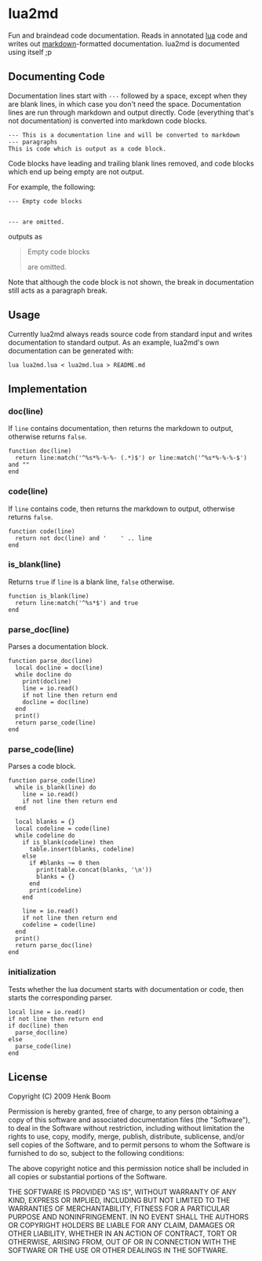 lua2md
======

Fun and braindead code documentation. Reads in annotated [lua][1] code and
writes out [markdown][2]-formatted documentation. lua2md is documented
using itself ;p

[1]: http://www.lua.org/
[2]: http://daringfireball.net/projects/markdown/

Documenting Code
----------------

Documentation lines start with `---` followed by a space, except when they
are blank lines, in which case you don't need the space. Documentation
lines are run through markdown and output directly. Code (everything that's
not documentation) is converted into markdown code blocks.

    --- This is a documentation line and will be converted to markdown
    --- paragraphs
    This is code which is output as a code block.

Code blocks have leading and trailing blank lines removed, and code blocks
which end up being empty are not output.

For example, the following:

    --- Empty code blocks
    
    
    --- are omitted.

outputs as

> Empty code blocks
>
> are omitted.

Note that although the code block is not shown, the break in documentation
still acts as a paragraph break.


Usage
-----

Currently lua2md always reads source code from standard input and writes
documentation to standard output. As an example, lua2md's own documentation
can be generated with:

    lua lua2md.lua < lua2md.lua > README.md


Implementation
--------------


### doc(line)
If `line` contains documentation, then returns the markdown to output,
otherwise returns `false`.

    function doc(line)
      return line:match('^%s*%-%-%- (.*)$') or line:match('^%s*%-%-%-$') and ""
    end

### code(line)
If `line` contains code, then returns the markdown to output, otherwise
returns `false`.

    function code(line)
      return not doc(line) and '    ' .. line
    end

### is_blank(line)
Returns `true` if `line` is a blank line, `false` otherwise.

    function is_blank(line)
      return line:match('^%s*$') and true
    end

### parse_doc(line)
Parses a documentation block.

    function parse_doc(line)
      local docline = doc(line)
      while docline do
        print(docline)
        line = io.read()
        if not line then return end
        docline = doc(line)
      end
      print()
      return parse_code(line)
    end

### parse_code(line)
Parses a code block.

    function parse_code(line)
      while is_blank(line) do
        line = io.read()
        if not line then return end
      end
    
      local blanks = {}
      local codeline = code(line)
      while codeline do
        if is_blank(codeline) then
          table.insert(blanks, codeline)
        else
          if #blanks ~= 0 then
            print(table.concat(blanks, '\n'))
            blanks = {}
          end
          print(codeline)
        end
    
        line = io.read()
        if not line then return end
        codeline = code(line)
      end
      print()
      return parse_doc(line)
    end

### initialization
Tests whether the lua document starts with documentation or code, then
starts the corresponding parser.

    local line = io.read()
    if not line then return end
    if doc(line) then
      parse_doc(line)
    else
      parse_code(line)
    end

License
-------

Copyright (C) 2009 Henk Boom

Permission is hereby granted, free of charge, to any person obtaining a
copy of this software and associated documentation files (the "Software"),
to deal in the Software without restriction, including without limitation
the rights to use, copy, modify, merge, publish, distribute, sublicense,
and/or sell copies of the Software, and to permit persons to whom the
Software is furnished to do so, subject to the following conditions:

The above copyright notice and this permission notice shall be included in
all copies or substantial portions of the Software.

THE SOFTWARE IS PROVIDED "AS IS", WITHOUT WARRANTY OF ANY KIND, EXPRESS OR
IMPLIED, INCLUDING BUT NOT LIMITED TO THE WARRANTIES OF MERCHANTABILITY,
FITNESS FOR A PARTICULAR PURPOSE AND NONINFRINGEMENT.  IN NO EVENT SHALL
THE AUTHORS OR COPYRIGHT HOLDERS BE LIABLE FOR ANY CLAIM, DAMAGES OR OTHER
LIABILITY, WHETHER IN AN ACTION OF CONTRACT, TORT OR OTHERWISE, ARISING
FROM, OUT OF OR IN CONNECTION WITH THE SOFTWARE OR THE USE OR OTHER
DEALINGS IN THE SOFTWARE.
